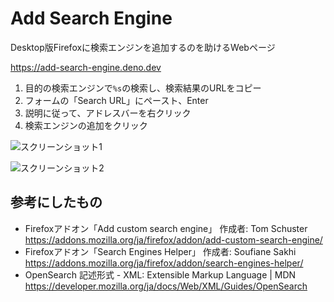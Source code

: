 # Add Search Engine

Desktop版Firefoxに検索エンジンを追加するのを助けるWebページ

https://add-search-engine.deno.dev

1. 目的の検索エンジンで`%s`の検索し、検索結果のURLをコピー
2. フォームの「Search URL」にペースト、Enter
3. 説明に従って、アドレスバーを右クリック
4. 検索エンジンの追加をクリック

![スクリーンショット1](https://i.gyazo.com/a5a332d72d4fcfd9a55abb3725a71b86.png)

![スクリーンショット2](https://i.gyazo.com/153704cbf3a6fb63d5319e877a8b8f41.png)

## 参考にしたもの
- Firefoxアドオン「Add custom search engine」
  作成者: Tom Schuster
  https://addons.mozilla.org/ja/firefox/addon/add-custom-search-engine/
- Firefoxアドオン「Search Engines Helper」
  作成者: Soufiane Sakhi
  https://addons.mozilla.org/ja/firefox/addon/search-engines-helper/
- OpenSearch 記述形式 - XML: Extensible Markup Language | MDN
  https://developer.mozilla.org/ja/docs/Web/XML/Guides/OpenSearch
